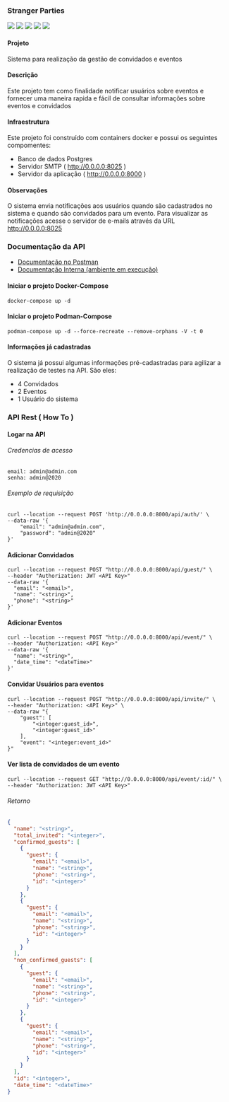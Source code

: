 ### Stranger Parties
![](https://img.shields.io/badge/Django-3.2.4-darklime)
![](https://img.shields.io/badge/DjangoRestFramework-3.12.4-silver)
![](https://img.shields.io/badge/Python-3.9-cyan)
![](https://img.shields.io/badge/Postgres-12-blue)
![](https://img.shields.io/badge/Docker-Podman-blue)

#### Projeto
Sistema para realização da gestão de convidados e eventos

#### Descrição
Este projeto tem como finalidade notificar usuários sobre eventos e fornecer
uma maneira rapida e fácil de consultar informações sobre eventos e convidados

#### Infraestrutura
Este projeto foi construído com containers docker e possui os seguintes compomentes:

- Banco de dados Postgres
- Servidor SMTP ( http://0.0.0.0:8025 )
- Servidor da aplicação ( http://0.0.0.0:8000 )

#### Observações
O sistema envia notificações aos usuários quando são cadastrados no sistema e quando
são convidados para um evento. Para visualizar as notificações acesse o servidor de e-mails
através da URL http://0.0.0.0:8025

### Documentação da API
- [Documentação no Postman](https://documenter.postman.com/preview/1606400-f79aa54a-87ca-45b7-8a71-a378d473545d?environment=&versionTag=latest&apiName=CURRENT&version=latest&documentationLayout=classic-double-column&right-sidebar=303030&top-bar=FFFFFF&highlight=EF5B25)
- [Documentação Interna (ambiente em execução)](http://0.0.0.0:8000)

#### Iniciar o projeto Docker-Compose
```shell
docker-compose up -d
```

#### Iniciar o projeto Podman-Compose
```shell
podman-compose up -d --force-recreate --remove-orphans -V -t 0
```

#### Informações já cadastradas

O sistema já possui algumas informações pré-cadastradas para agilizar
a realização de testes na API. São eles:

- 4 Convidados
- 2 Eventos
- 1 Usuário do sistema

### API Rest ( How To )

#### Logar na API

###### Credencias de acesso
```shell
email: admin@admin.com
senha: admin@2020
```
###### Exemplo de requisição
```shell
curl --location --request POST 'http://0.0.0.0:8000/api/auth/' \
--data-raw '{
    "email": "admin@admin.com",
    "password": "admin@2020"
}'
```

#### Adicionar Convidados
```shell
curl --location --request POST "http://0.0.0.0:8000/api/guest/" \
--header "Authorization: JWT <API Key>"
--data-raw '{
  "email": "<email>",
  "name": "<string>",
  "phone": "<string>"
}'
```
#### Adicionar Eventos
```shell
curl --location --request POST "http://0.0.0.0:8000/api/event/" \
--header "Authorization: <API Key>"
--data-raw '{
  "name": "<string>",
  "date_time": "<dateTime>"
}'
```
#### Convidar Usuários para eventos
```shell
curl --location --request POST "http://0.0.0.0:8000/api/invite/" \
--header "Authorization: <API Key>" \
--data-raw "{
    "guest": [
        "<integer:guest_id>",
        "<integer:guest_id>"
    ],
    "event": "<integer:event_id>"
}"
```
#### Ver lista de convidados de um evento
```shell
curl --location --request GET "http://0.0.0.0:8000/api/event/:id/" \
--header "Authorization: JWT <API Key>"
```
###### Retorno
```json
{
  "name": "<string>",
  "total_invited": "<integer>",
  "confirmed_guests": [
    {
      "guest": {
        "email": "<email>",
        "name": "<string>",
        "phone": "<string>",
        "id": "<integer>"
      }
    },
    {
      "guest": {
        "email": "<email>",
        "name": "<string>",
        "phone": "<string>",
        "id": "<integer>"
      }
    }
  ],
  "non_confirmed_guests": [
    {
      "guest": {
        "email": "<email>",
        "name": "<string>",
        "phone": "<string>",
        "id": "<integer>"
      }
    },
    {
      "guest": {
        "email": "<email>",
        "name": "<string>",
        "phone": "<string>",
        "id": "<integer>"
      }
    }
  ],
  "id": "<integer>",
  "date_time": "<dateTime>"
}
```
